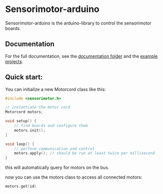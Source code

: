 # Sensorimotor-arduino

Sensorimotor-arduino is the arduino-library to control the sensorimotor boards.

## Documentation

For the full documentation, see the [documentation folder](docs/README.md) and the [example projects](example/README.md).

## Quick start:

You can initialize a new Motorcord class like this:

```cpp
#include <sensorimotor.h>

// instantiate the motor cord
Motorcord motors;

void setup() {
	// find boards and configure them
	motors.init();
}

void loop() {
	// perform communication and control
	motors.apply(); // should be run at least twice per millisecond
}
```

this will automatically query for motors on the bus.

now you can use the motors class to access all connected motors:

```cpp
motors.get(id)
```

